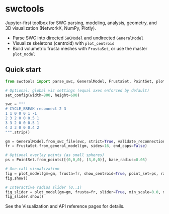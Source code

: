 # swctools

Jupyter-first toolbox for SWC parsing, modeling, analysis, geometry, and 3D visualization (NetworkX, NumPy, Plotly).

- Parse SWC into directed `SWCModel` and undirected `GeneralModel`
- Visualize skeletons (centroid) with `plot_centroid`
- Build volumetric frusta meshes with `FrustaSet`, or use the master `plot_model`

## Quick start

```python
from swctools import parse_swc, GeneralModel, FrustaSet, PointSet, plot_model, set_config

# Optional: global viz settings (equal axes enforced by default)
set_config(width=800, height=600)

swc = """
# CYCLE_BREAK reconnect 2 3
1 1 0 0 0 1 -1
2 3 2 0 0 0.5 1
3 3 2 0 0 0.5 1
4 3 3 0 0 0.4 2
""".strip()

gm = GeneralModel.from_swc_file(swc, strict=True, validate_reconnections=True)
fr = FrustaSet.from_general_model(gm, sides=16, end_caps=False)

# Optional overlay points (as small spheres)
ps = PointSet.from_points([(0,0,0), (3,0,0)], base_radius=0.05)

# One-call visualization
fig = plot_model(gm=gm, frusta=fr, show_centroid=True, point_set=ps, radius_scale=0.8)
fig.show()

# Interactive radius slider (0..1)
fig_slider = plot_model(gm=gm, frusta=fr, slider=True, min_scale=0.0, max_scale=1.0, steps=21)
fig_slider.show()
```

See the Visualization and API reference pages for details.
